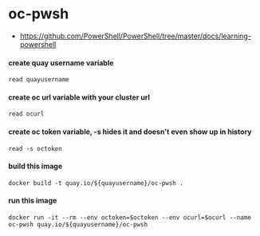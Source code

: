 # oc-pwsh
- https://github.com/PowerShell/PowerShell/tree/master/docs/learning-powershell

#### create quay username variable
```
read quayusername
```
#### create oc url variable with your cluster url
```
read ocurl
```
#### create oc token variable, -s hides it and doesn't even show up in history
```
read -s octoken
```
#### build this image
```
docker build -t quay.io/${quayusername}/oc-pwsh .
```
#### run this image
```
docker run -it --rm --env octoken=$octoken --env ocurl=$ocurl --name oc-pwsh quay.io/${quayusername}/oc-pwsh
```



